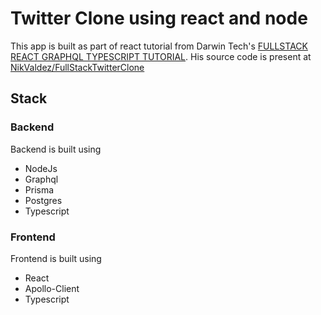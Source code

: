 # Twitter Clone using react and node

This app is built as part of react tutorial from Darwin
Tech's [FULLSTACK REACT GRAPHQL TYPESCRIPT TUTORIAL](https://youtu.be/MT5j7xroSu4). His source code is present
at [NikValdez/FullStackTwitterClone](https://github.com/NikValdez/FullStackTwitterClone)

## Stack

### Backend

Backend is built using

* NodeJs
* Graphql
* Prisma
* Postgres
* Typescript

### Frontend

Frontend is built using

* React
* Apollo-Client
* Typescript

